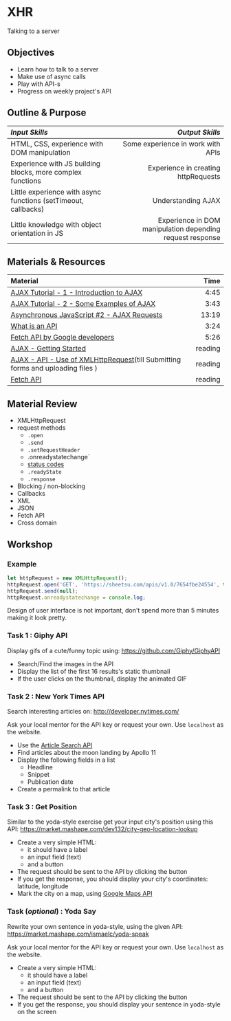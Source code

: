 # XHR
Talking to a server

## Objectives  

 -  Learn how to talk to a server
 -  Make use of async calls
 -  Play with API-s
 -  Progress on weekly project's API

## Outline & Purpose  

| *Input Skills* | *Output Skills* |  
|:---------------|----------------:|  
| HTML, CSS, experience with DOM manipulation | Some experience in work with APIs |  
| Experience with JS building blocks, more complex functions | Experience in creating httpRequests |  
| Little experience with async functions (setTimeout, callbacks) | Understanding AJAX |  
| Little knowledge with object orientation in JS | Experience in DOM manipulation depending request response |  

## Materials & Resources  

| Material | Time |
|:---------|-----:|
| [AJAX Tutorial - 1 - Introduction to AJAX](https://www.youtube.com/watch?v=tp3Gw-oWs2k) | 4:45 |
| [AJAX Tutorial - 2 - Some Examples of AJAX](https://www.youtube.com/watch?v=-1RLW7a8Gr4) | 3:43 |
| [Asynchronous JavaScript #2 - AJAX Requests](https://www.youtube.com/watch?v=h0ZUpPiV1ac) | 13:19 |  
| [What is an API](https://www.youtube.com/watch?v=s7wmiS2mSXY) | 3:24 |  
| [Fetch API by Google developers](https://www.youtube.com/watch?v=g6-ZwZmRncs) | 5:26 |  
| [AJAX - Getting Started](https://developer.mozilla.org/en-US/docs/AJAX/Getting_Started) | reading |  
| [AJAX - API - Use of XMLHttpRequest](https://developer.mozilla.org/en-US/docs/Web/API/XMLHttpRequest/Using_XMLHttpRequest)(till Submitting forms and uploading files ) | reading |  
| [Fetch API](https://developer.mozilla.org/en/docs/Web/API/Fetch_API) | reading |  

## Material Review

 -  XMLHttpRequest
 -  request methods  
     -  `.open`
     -  `.send`
     -  `.setRequestHeader`
     -  .onreadystatechange`
     -  [status codes](https://www.w3.org/Protocols/rfc2616/rfc2616-sec10.html)
     -  `.readyState`
     -  `.response`
 -  Blocking / non-blocking
 -  Callbacks
 -  XML
 -  JSON
 -  Fetch API
 -  Cross domain

## Workshop


### Example

```javascript
let httpRequest = new XMLHttpRequest();
httpRequest.open('GET', 'https://sheetsu.com/apis/v1.0/7654fbe24554', true); // Also try http://444.hu/feed
httpRequest.send(null);
httpRequest.onreadystatechange = console.log;
```

Design of user interface is not important, don't spend more than 5 minutes making it look pretty.


### Task 1 : Giphy API

Display gifs of a cute/funny topic using:
https://github.com/Giphy/GiphyAPI

 -  Search/Find the images in the API
 -  Display the list of the first 16 results's static thumbnail
 -  If the user clicks on the thumbnail, display the animated GIF


### Task 2 : New York Times API

Search interesting articles on:
http://developer.nytimes.com/

Ask your local mentor for the API key or request your own. Use `localhost` as the website.

 -  Use the [Article Search API](http://developer.nytimes.com/article_search_v2.json)
 -  Find articles about the moon landing by Apollo 11
 -  Display the following fields in a list
     -  Headline
     -  Snippet
     -  Publication date
 -  Create a permalink to that article


### Task 3 :  Get Position

Similar to the yoda-style exercise get your input city's position using this API:
https://market.mashape.com/dev132/city-geo-location-lookup  

 -  Create a very simple HTML:
     -  it should have a label
     -  an input field (text)
     -  and a button
 -  The request should be sent to the API by clicking the button
 -  If you get the response, you should display your city's coordinates: latitude, longitude
 -  Mark the city on a map, using [Google Maps API](https://developers.google.com/maps/documentation/embed/guide)

### Task (_optional_) : Yoda Say

 Rewrite your own sentence in yoda-style, using the given API:
 https://market.mashape.com/ismaelc/yoda-speak

 Ask your local mentor for the API key or request your own. Use `localhost` as the website.

 -  Create a very simple HTML:
     -  it should have a label
     -  an input field (text)
     -  and a button
 -  The request should be sent to the API by clicking the button
 -  If you get the response, you should display your sentence in yoda-style on the screen

<!-- ### Reddit backend communication

Check the documentation of the [Reddit project's backend](https://todo-docs.herokuapp.com/docs/#!/default/todosGET)

 - Try to implement all methods without connecting them to you UI -->
